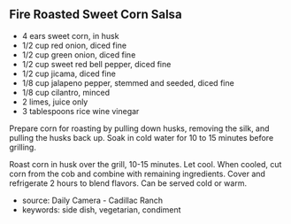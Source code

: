 Fire Roasted Sweet Corn Salsa
-----------------------------

- 4 ears sweet corn, in husk
- 1/2 cup red onion, diced fine
- 1/2 cup green onion, diced fine
- 1/2 cup sweet red bell pepper, diced fine
- 1/2 cup jicama, diced fine
- 1/8 cup jalapeno pepper, stemmed and seeded, diced fine
- 1/8 cup cilantro, minced
- 2 limes, juice only
- 3 tablespoons rice wine vinegar

Prepare corn for roasting by pulling down husks, removing the silk,
and pulling the husks back up.  Soak in cold water for 10 to 15
minutes before grilling.

Roast corn in husk over the grill, 10-15 minutes. Let cool. When
cooled, cut corn from the cob and combine with remaining
ingredients. Cover and refrigerate 2 hours to blend flavors. Can be
served cold or warm.

- source: Daily Camera - Cadillac Ranch
- keywords: side dish, vegetarian, condiment
